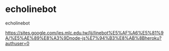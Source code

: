 # echolinebot
echolinebot


https://sites.google.com/jes.mlc.edu.tw/ljj/linebot%E5%AF%A6%E5%81%9A/%E5%AE%89%E8%A3%9Dnode-js%E7%94%B3%E8%AB%8Bheroku?authuser=0
